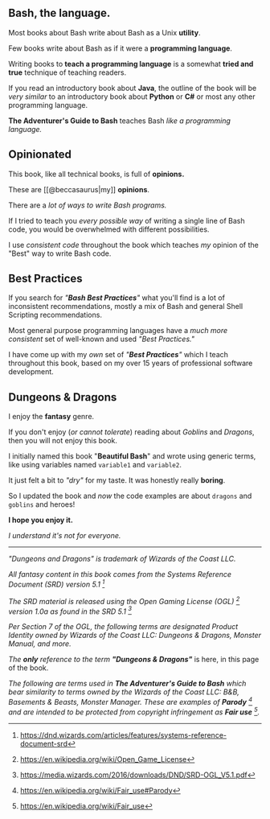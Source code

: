 ## Bash, the language.

Most books about Bash write about Bash as a Unix **utility**.

Few books write about Bash as if it were a **programming language**.

Writing books to **teach a programming language** is a somewhat **tried and true** technique of teaching readers.

If you read an introductory book about **Java**, the outline of the book will be _very similar_ to an introductory book about **Python** or **C#** or most any other programming language.

**The Adventurer's Guide to Bash** teaches Bash _like a programming language._

## Opinionated

This book, like all technical books, is full of **opinions.**

These are [[@beccasaurus|my]] **opinions**.

There are a _lot of ways to write Bash programs._

If I tried to teach you _every possible way_ of writing a single line of Bash code, you would be overwhelmed with different possibilities.

I use _consistent code_ throughout the book which teaches _my_ opinion of the "Best" way to write Bash code.

## Best Practices

If you search for _"**Bash Best Practices**"_ what you'll find is a lot of inconsistent recommendations, mostly a mix of Bash and general Shell Scripting recommendations.

Most general purpose programming languages have a _much more consistent_ set of well-known and used _"Best Practices."_

I have come up with my _own_ set of _"**Best Practices**"_ which I teach throughout this book, based on my over 15 years of professional software development.

## Dungeons & Dragons

I enjoy the **fantasy** genre.

If you don't enjoy (_or cannot tolerate_) reading about _Goblins_ and _Dragons_, then you will not enjoy this book.

I initially named this book "**Beautiful Bash**" and wrote using generic terms, like using variables named `variable1` and `variable2`.

It just felt a bit to *"dry"* for my taste. It was honestly really **boring**.

So I updated the book and _now_ the code examples are about `dragons` and `goblins` and heroes!

**I hope you enjoy it.**

*I understand it's not for everyone.*

---

_"Dungeons and Dragons" is trademark of Wizards of the Coast LLC._

_All fantasy content in this book comes from the Systems Reference Document (SRD) version 5.1 [^1]_

_The SRD material is released using the Open Gaming License (OGL) [^2] version 1.0a as found in the SRD 5.1 [^3]_

_Per Section 7 of the OGL, the following terms are designated Product Identity owned by Wizards of the Coast LLC: Dungeons & Dragons, Monster Manual, and more._

_The **only** reference to the term **"Dungeons & Dragons"**_ is here, in this page of the book.

_The following are terms used in **The Adventurer's Guide to Bash** which bear similarity to terms owned by the Wizards of the Coast LLC: B&B, Basements & Beasts, Monster Manager. These are examples of **Parody** [^4] and are intended to be protected from copyright infringement as **Fair use** [^5]._

[^1]: https://dnd.wizards.com/articles/features/systems-reference-document-srd
[^2]: https://en.wikipedia.org/wiki/Open_Game_License
[^3]: https://media.wizards.com/2016/downloads/DND/SRD-OGL_V5.1.pdf
[^4]: https://en.wikipedia.org/wiki/Fair_use#Parody
[^5]: https://en.wikipedia.org/wiki/Fair_use